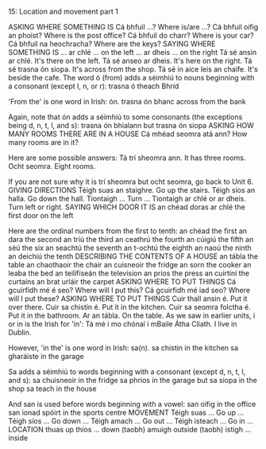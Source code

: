 15: Location and movement part 1

ASKING WHERE SOMETHING IS
Cá bhfuil ...? Where is/are ...?
Cá bhfuil oifig an phoist? Where is the post office?
Cá bhfuil do charr? Where is your car?
Cá bhfuil na heochracha? Where are the keys?
SAYING WHERE SOMETHING IS
... ar chlé ... on the left
... ar dheis ... on the right
Tá sé ansin ar chlé. It's there on the left.
Tá sé anseo ar dheis. It's here on the right.
Tá sé trasna ón siopa. It's across from the shop.
Tá sé in aice leis an chaife. It's beside the cafe.
The word ó (from) adds a séimhiú to nouns beginning with a consonant (except l, n, or r):
trasna ó theach Bhríd

'From the' is one word in Irish: ón.
trasna ón bhanc across from the bank

Again, note that ón adds a séimhiú to some consonants
(the exceptions being d, n, t, l, and s):
trasna ón bhialann
but
trasna ón siopa
ASKING HOW MANY ROOMS THERE ARE IN A HOUSE
Cá mhéad seomra atá ann? How many rooms are in it?

Here are some possible answers:
Tá trí sheomra ann. It has three rooms.
Ocht seomra. Eight rooms.

If you are not sure why it is trí sheomra but ocht seomra, go back to Unit 6.
GIVING DIRECTIONS
Téigh suas an staighre. Go up the stairs.
Téigh síos an halla. Go down the hall.
Tiontaigh ... Turn ...
Tiontaigh ar chlé or ar dheis. Turn left or right.
SAYING WHICH DOOR IT IS
an chéad doras ar chlé the first door on the left

Here are the ordinal numbers from the first to tenth:
an chéad	the first
an dara	the second
an tríú	the third
an ceathrú	the fourth
an cúigiú	the fifth
an séú	the six
an seachtú	the seventh
an t-ochtú	the eighth
an naoú	the ninth
an deichiú	the tenth
DESCRIBING THE CONTENTS OF A HOUSE
an tábla	the table
an chaothaoir	the chair
an cuisneoir	the fridge
an sorn	the cooker
an leaba	the bed
an teilifíseán	the television
an prios	the press
an cuirtíní	the curtains
an brat urláir	the carpet
ASKING WHERE TO PUT THINGS
Cá gcuirfidh mé é seo? Where will I put this?
Cá gcuirfidh mé iad seo? Where will I put these?
ASKING WHERE TO PUT THINGS
Cuir thall ansin é. Put it over there.
Cuir sa chistin é. Put it in the kitchen.
Cuir sa seomra folctha é. Put it in the bathroom.
Ar an tábla. On the table.
As we saw in earlier units, i or in is the Irish for 'in':
Tá mé i mo chónaí i mBaile Átha Cliath. I live in Dublin.

However, 'in the' is one word in Irish: sa(n).
sa chistin	in the kitchen
sa gharáiste	in the garage

Sa adds a séimhiú to words beginning with a consonant (except d, n, t, l, and s):
sa chuisneoir	in the fridge
sa phrios	in the garage
but	
sa siopa	in the shop
sa teach	in the house

And san is used before words beginning with a vowel:
san oifig	in the office
san ionad spóirt	in the sports centre
MOVEMENT
Téigh suas ... Go up ...
Téigh síos ... Go down ...
Téigh amach ... Go out ...
Téigh isteach ... Go in ...
LOCATION
thuas up
thíos ... down
(taobh) amuigh outside
(taobh) istigh ... inside